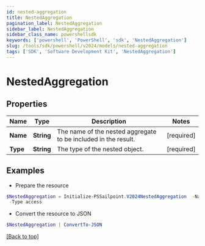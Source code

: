 ```yaml
---
id: nested-aggregation
title: NestedAggregation
pagination_label: NestedAggregation
sidebar_label: NestedAggregation
sidebar_class_name: powershellsdk
keywords: ['powershell', 'PowerShell', 'sdk', 'NestedAggregation'] 
slug: /tools/sdk/powershell/v2024/models/nested-aggregation
tags: ['SDK', 'Software Development Kit', 'NestedAggregation']
---
```



# NestedAggregation

## Properties

Name | Type | Description | Notes
------------ | ------------- | ------------- | -------------
**Name** |  **String** | The name of the nested aggregate to be included in the result. | [required]
**Type** |  **String** | The type of the nested object. | [required]

## Examples

- Prepare the resource
```powershell
$NestedAggregation = Initialize-PSSailpoint.V2024NestedAggregation  -Name id `
 -Type access
```

- Convert the resource to JSON
```powershell
$NestedAggregation | ConvertTo-JSON
```


[[Back to top]](#) 

